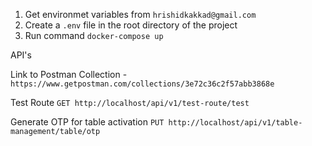 1) Get environmet variables from `hrishidkakkad@gmail.com`
2) Create a `.env` file in the root directory of the project
3) Run command `docker-compose up`



API's

Link to Postman Collection - `https://www.getpostman.com/collections/3e72c36c2f57abb3868e`

Test Route
`GET http://localhost/api/v1/test-route/test`

Generate OTP for table activation
`PUT http://localhost/api/v1/table-management/table/otp`
